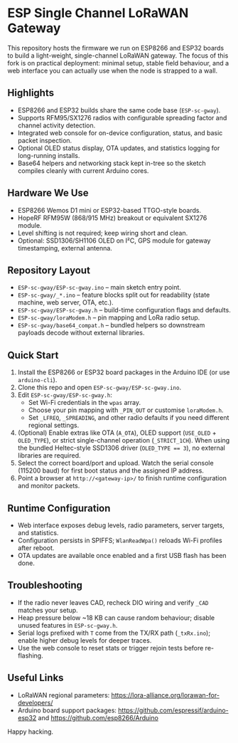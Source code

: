 # ESP Single Channel LoRaWAN Gateway

This repository hosts the firmware we run on ESP8266 and ESP32 boards to build a light-weight, single-channel LoRaWAN gateway. The focus of this fork is on practical deployment: minimal setup, stable field behaviour, and a web interface you can actually use when the node is strapped to a wall.

## Highlights
- ESP8266 and ESP32 builds share the same code base (`ESP-sc-gway`).
- Supports RFM95/SX1276 radios with configurable spreading factor and channel activity detection.
- Integrated web console for on-device configuration, status, and basic packet inspection.
- Optional OLED status display, OTA updates, and statistics logging for long-running installs.
- Base64 helpers and networking stack kept in-tree so the sketch compiles cleanly with current Arduino cores.

## Hardware We Use
- ESP8266 Wemos D1 mini or ESP32-based TTGO-style boards.
- HopeRF RFM95W (868/915 MHz) breakout or equivalent SX1276 module.
- Level shifting is not required; keep wiring short and clean.
- Optional: SSD1306/SH1106 OLED on I²C, GPS module for gateway timestamping, external antenna.

## Repository Layout
- `ESP-sc-gway/ESP-sc-gway.ino` – main sketch entry point.
- `ESP-sc-gway/_*.ino` – feature blocks split out for readability (state machine, web server, OTA, etc.).
- `ESP-sc-gway/ESP-sc-gway.h` – build-time configuration flags and defaults.
- `ESP-sc-gway/loraModem.h` – pin mapping and LoRa radio setup.
- `ESP-sc-gway/base64_compat.h` – bundled helpers so downstream payloads decode without external libraries.

## Quick Start
1. Install the ESP8266 or ESP32 board packages in the Arduino IDE (or use `arduino-cli`).
2. Clone this repo and open `ESP-sc-gway/ESP-sc-gway.ino`.
3. Edit `ESP-sc-gway/ESP-sc-gway.h`:
   - Set Wi-Fi credentials in the `wpas` array.
   - Choose your pin mapping with `_PIN_OUT` or customise `loraModem.h`.
   - Set `_LFREQ`, `_SPREADING`, and other radio defaults if you need different regional settings.
4. (Optional) Enable extras like OTA (`A_OTA`), OLED support (`USE_OLED` + `OLED_TYPE`), or strict single-channel operation (`_STRICT_1CH`). When using the bundled Heltec-style SSD1306 driver (`OLED_TYPE == 3`), no external libraries are required.
5. Select the correct board/port and upload. Watch the serial console (115200 baud) for first boot status and the assigned IP address.
6. Point a browser at `http://<gateway-ip>/` to finish runtime configuration and monitor packets.

## Runtime Configuration
- Web interface exposes debug levels, radio parameters, server targets, and statistics.
- Configuration persists in SPIFFS; `WlanReadWpa()` reloads Wi-Fi profiles after reboot.
- OTA updates are available once enabled and a first USB flash has been done.

## Troubleshooting
- If the radio never leaves CAD, recheck DIO wiring and verify `_CAD` matches your setup.
- Heap pressure below ~18 KB can cause random behaviour; disable unused features in `ESP-sc-gway.h`.
- Serial logs prefixed with `T` come from the TX/RX path (`_txRx.ino`); enable higher debug levels for deeper traces.
- Use the web console to reset stats or trigger rejoin tests before re-flashing.

## Useful Links
- LoRaWAN regional parameters: https://lora-alliance.org/lorawan-for-developers/
- Arduino board support packages: https://github.com/espressif/arduino-esp32 and https://github.com/esp8266/Arduino

Happy hacking.
